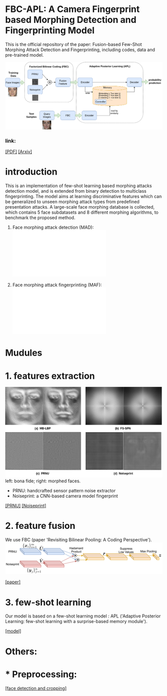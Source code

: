 # FBC-APL: A Camera Fingerprint based Morphing Detection and Fingerprinting Model
This is the official repository of the paper: Fusion-based Few-Shot Morphing Attack Detection and Fingerprinting, including codes, data and pre-trained model.

![arch](fig/pipeline.png)

### link:

[[PDF]](https://arxiv.org/pdf/2210.15510.pdf)
[[Arxiv]](https://arxiv.org/abs/2210.15510)

# introduction
This is an implementation of few-shot learning based morphing attacks detection model, and is extended from binary detection to multiclass fingerprinting. The model aims at learning discriminative features which can be generalized to unseen morphing attack types from predefined presentation attacks. A large-scale face morphing database is collected, which contains 5 face subdatasets and 8 different morphing algorithms, to benchmark the proposed method.

1. Face morphing attack detection (MAD): 
![arch](fig/MAD_few_shot.pdf)

2. Face morphing attack fingerprinting (MAF):
![arch](fig/fingerprint.pdf)


# Mudules
# 1. features extraction
![arch](fig/avg_feature.png)
left: bona fide; right: morphed faces.

* PRNU: handcrafted sensor pattern noise extractor
* Noiseprint: a CNN-based camera model fingerprint

[[PRNU]](https://dde.binghamton.edu/download/camera_fingerprint/)
[[Noiseprint]](https://github.com/grip-unina/noiseprint)

# 2. feature fusion
We use FBC (paper 'Revisiting Bilinear Pooling: A Coding Perspective').
![arch](fig/fbc.png)

[[paper]](https://ojs.aaai.org/index.php/AAAI/article/view/5811)

# 3. few-shot learning
Our model is based on a few-shot learning model : APL ('Adaptive Posterior Learning: few-shot learning with a surprise-based memory module').

[[model]](https://github.com/cogentlabs/apl)



# Others:
# * Preprocessing: 
 [[face detection and cropping]](https://github.com/Practical-CV/Facial-Landmarks-Detection-with-DLIB) 
  
 







